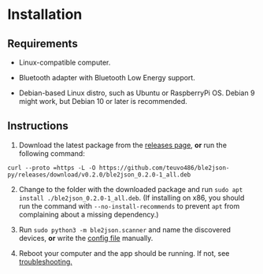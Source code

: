 Installation
============

Requirements
------------

  * Linux-compatible computer.
  
  * Bluetooth adapter with Bluetooth Low Energy support.
  
  * Debian-based Linux distro, such as Ubuntu or RaspberryPi OS. Debian 9 might work, 
  but Debian 10 or later is recommended.
  
Instructions
------------

  1. Download the latest package from the [releases page](https://github.com/teuvo486/ble2json-py/releases),
  **or** run the following command:
  
    curl --proto =https -L -O https://github.com/teuvo486/ble2json-py/releases/download/v0.2.0/ble2json_0.2.0-1_all.deb

  2. Change to the folder with the downloaded package and run 
  `sudo apt install ./ble2json_0.2.0-1_all.deb`. (If installing on x86, you should run the
  command with `--no-install-recommends` to prevent `apt` from complaining about a missing dependency.)

  3. Run `sudo python3 -m ble2json.scanner` and name the discovered devices, **or** write the 
  [config file](https://github.com/teuvo486/ble2json-py/blob/main/doc/config.md) manually. 
 
  4. Reboot your computer and the app should be running. If not, see
  [troubleshooting.](https://github.com/teuvo486/ble2json-py/blob/main/doc/troubleshooting.md)
